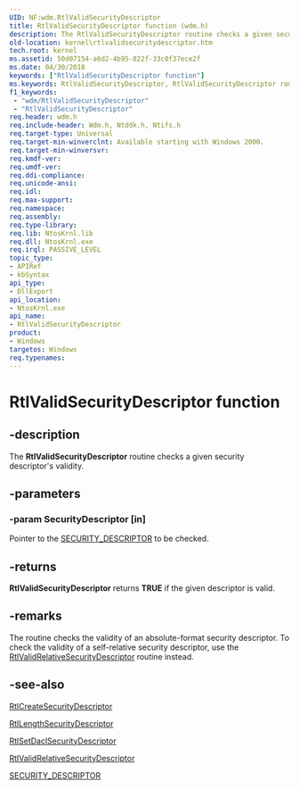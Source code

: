 ```yaml
---
UID: NF:wdm.RtlValidSecurityDescriptor
title: RtlValidSecurityDescriptor function (wdm.h)
description: The RtlValidSecurityDescriptor routine checks a given security descriptor's validity.
old-location: kernel\rtlvalidsecuritydescriptor.htm
tech.root: kernel
ms.assetid: 50d07154-a6d2-4b95-822f-33c0f37ece2f
ms.date: 04/30/2018
keywords: ["RtlValidSecurityDescriptor function"]
ms.keywords: RtlValidSecurityDescriptor, RtlValidSecurityDescriptor routine [Kernel-Mode Driver Architecture], k109_59b52650-028b-4e7a-8a00-234f40e354f2.xml, kernel.rtlvalidsecuritydescriptor, wdm/RtlValidSecurityDescriptor
f1_keywords:
 - "wdm/RtlValidSecurityDescriptor"
 - "RtlValidSecurityDescriptor"
req.header: wdm.h
req.include-header: Wdm.h, Ntddk.h, Ntifs.h
req.target-type: Universal
req.target-min-winverclnt: Available starting with Windows 2000.
req.target-min-winversvr: 
req.kmdf-ver: 
req.umdf-ver: 
req.ddi-compliance: 
req.unicode-ansi: 
req.idl: 
req.max-support: 
req.namespace: 
req.assembly: 
req.type-library: 
req.lib: NtosKrnl.lib
req.dll: NtosKrnl.exe
req.irql: PASSIVE_LEVEL
topic_type:
- APIRef
- kbSyntax
api_type:
- DllExport
api_location:
- NtosKrnl.exe
api_name:
- RtlValidSecurityDescriptor
product:
- Windows
targetos: Windows
req.typenames: 
---
```


# RtlValidSecurityDescriptor function


## -description


The <b>RtlValidSecurityDescriptor</b> routine checks a given security descriptor's validity.


## -parameters




### -param SecurityDescriptor [in]

Pointer to the <a href="https://docs.microsoft.com/windows-hardware/drivers/ddi/ntifs/ns-ntifs-_security_descriptor">SECURITY_DESCRIPTOR</a> to be checked.


## -returns



<b>RtlValidSecurityDescriptor</b> returns <b>TRUE</b> if the given descriptor is valid.




## -remarks



The routine checks the validity of an absolute-format security descriptor. To check the validity of a self-relative security descriptor, use the <a href="https://docs.microsoft.com/windows-hardware/drivers/ddi/wdm/nf-wdm-rtlvalidrelativesecuritydescriptor">RtlValidRelativeSecurityDescriptor</a> routine instead.




## -see-also




<a href="https://docs.microsoft.com/windows-hardware/drivers/ddi/wdm/nf-wdm-rtlcreatesecuritydescriptor">RtlCreateSecurityDescriptor</a>



<a href="https://docs.microsoft.com/windows-hardware/drivers/ddi/wdm/nf-wdm-rtllengthsecuritydescriptor">RtlLengthSecurityDescriptor</a>



<a href="https://docs.microsoft.com/windows-hardware/drivers/ddi/wdm/nf-wdm-rtlsetdaclsecuritydescriptor">RtlSetDaclSecurityDescriptor</a>



<a href="https://docs.microsoft.com/windows-hardware/drivers/ddi/wdm/nf-wdm-rtlvalidrelativesecuritydescriptor">RtlValidRelativeSecurityDescriptor</a>



<a href="https://docs.microsoft.com/windows-hardware/drivers/ddi/ntifs/ns-ntifs-_security_descriptor">SECURITY_DESCRIPTOR</a>
 

 

